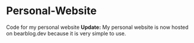 # Personal-Website
Code for my personal website
**Update:** My personal website is now hosted on bearblog.dev because it is very simple to use.
